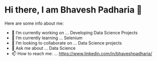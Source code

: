 # Hi there, I am Bhavesh Padharia 👋 


Here are some info about me:

- 🔭 I’m currently working on ... Developing Data Science Projects
- 🌱 I’m currently learning ... Selenium
- 👯 I’m looking to collaborate on ... Data Science projects
- 💬 Ask me about ... Data Science
- 📫 How to reach me: ... https://www.linkedin.com/in/bhaveshpadharia/



